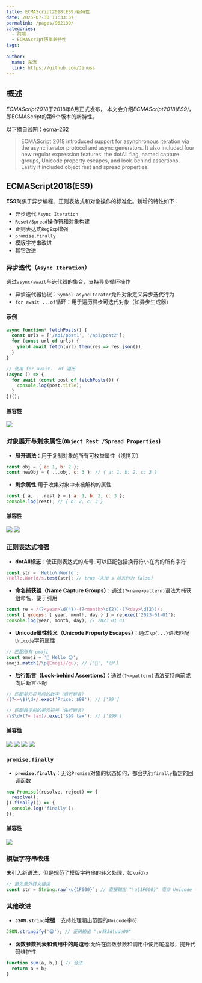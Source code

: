 ```yaml
---
title: ECMAScript2018(ES9)新特性
date: 2025-07-30 11:33:57
permalink: /pages/962139/
categories:
  - 前端
  - ECMAScript历年新特性
tags:
  - 
author: 
  name: 东流
  link: https://github.com/Jinuss
---
```


## 概述

*ECMAScript2018*于2018年6月正式发布， 本文会介绍*ECMAScript2018(ES9)*，即ECMAScript的第9个版本的新特性。

以下摘自官网：[ecma-262](https://tc39.es/ecma262/multipage/#sec-intro)

> ECMAScript 2018 introduced support for asynchronous iteration via the async iterator protocol and async generators. It also included four new regular expression features: the dotAll flag, named capture groups, Unicode property escapes, and look-behind assertions. Lastly it included object rest and spread properties.

## **ECMAScript2018(ES9)**

**ES9**聚焦于异步编程、正则表达式和对象操作的标准化。新增的特性如下：

- 异步迭代 `Async Iteration`
- `Reset/Spread`操作符和对象构建
- 正则表达式`RegExp`增强
- `promise.finally`
- 模版字符串改进
- 其它改进

### 异步迭代（`Async Iteration`）

通过`async/await`与迭代器的集合，支持异步循环操作
- 异步迭代器协议：`Symbol.asyncIterator`允许对象定义异步迭代行为
- `for await ...of`循环：用于遍历异步可迭代对象（如异步生成器）

#### 示例
```js
async function* fetchPosts() {
  const urls = ['/api/post1', '/api/post2'];
  for (const url of urls) {
    yield await fetch(url).then(res => res.json());
  }
}

// 使用 for await...of 遍历
(async () => {
  for await (const post of fetchPosts()) {
    console.log(post.title);
  }
})();
```
#### 兼容性

<img src="https://cdn.jsdelivr.net/gh/Jinuss/image-host/blog//es9/asyncIterator.png"/>

### 对象展开与剩余属性(`Object Rest /Spread Properties`)

- **展开语法**：用于复制对象的所有可枚举属性（浅拷贝）

```js
const obj = { a: 1, b: 2 };
const newObj = { ...obj, c: 3 }; // { a: 1, b: 2, c: 3 }
```

- **剩余属性**:用于收集对象中未被解构的属性

```js
const { a, ...rest } = { a: 1, b: 2, c: 3 };
console.log(rest); // { b: 2, c: 3 }
```

#### 兼容性
<img src="https://cdn.jsdelivr.net/gh/Jinuss/image-host/blog//es9/ObjectRest.png"/>
<img src="https://cdn.jsdelivr.net/gh/Jinuss/image-host/blog//es9/SpreadProperties.png"/>

### 正则表达式增强

- **dotAll标志**：使正则表达式的点号`.`可以匹配包括换行符`\n`在内的所有字符

```js
const str = 'Hello\nWorld';
/Hello.World/s.test(str); // true（未加 s 标志时为 false）
```

- **命名捕获组（Name Capture Groups）**：通过`(?<name>pattern)`语法为捕获组命名，便于引用

```js
const re = /(?<year>\d{4})-(?<month>\d{2})-(?<day>\d{2})/;
const { groups: { year, month, day } } = re.exec('2023-01-01');
console.log(year, month, day); // 2023 01 01
```

- **Unicode属性转义（Unicode Property Escapes）**：通过`\p{...}`语法匹配`Unicode`字符属性

```js
// 匹配所有 emoji
const emoji = '👋 Hello 😊';
emoji.match(/\p{Emoji}/gu); // ['👋', '😊']
```

- **后行断言（Look-behind Assertions）**：通过`(?<=pattern)`语法支持向前或向后断言匹配

```js
// 匹配美元符号后的数字（后行断言）
/(?<=\$)\d+/.exec('Price: $99'); // ['99']

// 匹配数字前的美元符号（先行断言）
/\$\d+(?= tax)/.exec('$99 tax'); // ['$99']
```

#### 兼容性

<img src="https://cdn.jsdelivr.net/gh/Jinuss/image-host/blog//es9/dotaAll.png"/>
<img src="https://cdn.jsdelivr.net/gh/Jinuss/image-host/blog//es9/NameCaptureGroups.png"/>
<img src="https://cdn.jsdelivr.net/gh/Jinuss/image-host/blog//es9/unicode.png"/>
<img src="https://cdn.jsdelivr.net/gh/Jinuss/image-host/blog//es9/lookbehind.png"/>

### `promise.finally`

- **`promise.finally`**：无论`Promise`对象的状态如何，都会执行`finally`指定的回调函数

```js
new Promise((resolve, reject) => {
  resolve();
}).finally(() => {
  console.log('finally');
});
```

#### 兼容性

<img src="https://cdn.jsdelivr.net/gh/Jinuss/image-host/blog//es9/Promise.prototype.finally.png"/>

### 模版字符串改进

未引入新语法，但是规范了模版字符串的转义处理，如`\u`和`\x`

```js
// 避免意外转义错误
const str = String.raw`\u{1F600}`; // 直接输出 "\u{1F600}" 而非 Unicode 字符
```

### 其他改进

- **`JSON.string`增强**：支持处理超出范围的`Unicode`字符

```js
JSON.stringify('😀'); // 正确输出 "\ud83d\ude00"
```

- **函数参数列表和调用中的尾逗号**:允许在函数参数和调用中使用尾逗号，提升代码维护性
```js
function sum(a, b,) { // 合法
  return a + b;
}
```